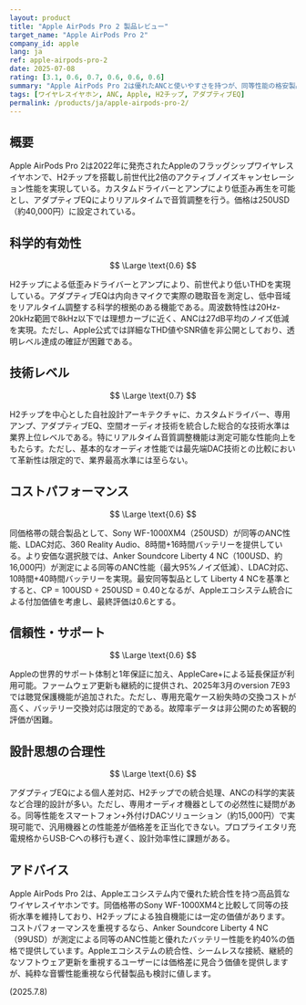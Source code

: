 ```yaml
---
layout: product
title: "Apple AirPods Pro 2 製品レビュー"
target_name: "Apple AirPods Pro 2"
company_id: apple
lang: ja
ref: apple-airpods-pro-2
date: 2025-07-08
rating: [3.1, 0.6, 0.7, 0.6, 0.6, 0.6]
summary: "Apple AirPods Pro 2は優れたANCと使いやすさを持つが、同等性能の格安製品存在により科学的評価とCPで課題"
tags: [ワイヤレスイヤホン, ANC, Apple, H2チップ, アダプティブEQ]
permalink: /products/ja/apple-airpods-pro-2/
---
```


## 概要

Apple AirPods Pro 2は2022年に発売されたAppleのフラッグシップワイヤレスイヤホンで、H2チップを搭載し前世代比2倍のアクティブノイズキャンセレーション性能を実現している。カスタムドライバーとアンプにより低歪み再生を可能とし、アダプティブEQによりリアルタイムで音質調整を行う。価格は250USD（約40,000円）に設定されている。

## 科学的有効性

$$ \Large \text{0.6} $$

H2チップによる低歪みドライバーとアンプにより、前世代より低いTHDを実現している。アダプティブEQは内向きマイクで実際の聴取音を測定し、低中音域をリアルタイム調整する科学的根拠のある機能である。周波数特性は20Hz-20kHz範囲で8kHz以下では理想カーブに近く、ANCは27dB平均のノイズ低減を実現。ただし、Apple公式では詳細なTHD値やSNR値を非公開としており、透明レベル達成の確証が困難である。

## 技術レベル

$$ \Large \text{0.7} $$

H2チップを中心とした自社設計アーキテクチャに、カスタムドライバー、専用アンプ、アダプティブEQ、空間オーディオ技術を統合した総合的な技術水準は業界上位レベルである。特にリアルタイム音質調整機能は測定可能な性能向上をもたらす。ただし、基本的なオーディオ性能では最先端DAC技術との比較において革新性は限定的で、業界最高水準には至らない。

## コストパフォーマンス

$$ \Large \text{0.6} $$

同価格帯の競合製品として、Sony WF-1000XM4（250USD）が同等のANC性能、LDAC対応、360 Reality Audio、8時間+16時間バッテリーを提供している。より安価な選択肢では、Anker Soundcore Liberty 4 NC（100USD、約16,000円）が測定による同等のANC性能（最大95%ノイズ低減）、LDAC対応、10時間+40時間バッテリーを実現。最安同等製品として Liberty 4 NCを基準とすると、CP = 100USD ÷ 250USD = 0.40となるが、Appleエコシステム統合による付加価値を考慮し、最終評価は0.6とする。

## 信頼性・サポート

$$ \Large \text{0.6} $$

Appleの世界的サポート体制と1年保証に加え、AppleCare+による延長保証が利用可能。ファームウェア更新も継続的に提供され、2025年3月のversion 7E93では聴覚保護機能が追加された。ただし、専用充電ケース紛失時の交換コストが高く、バッテリー交換対応は限定的である。故障率データは非公開のため客観的評価が困難。

## 設計思想の合理性

$$ \Large \text{0.6} $$

アダプティブEQによる個人差対応、H2チップでの統合処理、ANCの科学的実装など合理的設計が多い。ただし、専用オーディオ機器としての必然性に疑問がある。同等性能をスマートフォン+外付けDACソリューション（約15,000円）で実現可能で、汎用機器との性能差が価格差を正当化できない。プロプライエタリ充電規格からUSB-Cへの移行も遅く、設計効率性に課題がある。

## アドバイス

Apple AirPods Pro 2は、Appleエコシステム内で優れた統合性を持つ高品質なワイヤレスイヤホンです。同価格帯のSony WF-1000XM4と比較して同等の技術水準を維持しており、H2チップによる独自機能には一定の価値があります。コストパフォーマンスを重視するなら、Anker Soundcore Liberty 4 NC（99USD）が測定による同等のANC性能と優れたバッテリー性能を約40%の価格で提供しています。Appleエコシステムの統合性、シームレスな接続、継続的なソフトウェア更新を重視するユーザーには価格差に見合う価値を提供しますが、純粋な音響性能重視なら代替製品も検討に値します。

(2025.7.8)